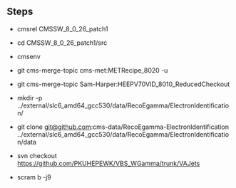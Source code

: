 Steps
------
- cmsrel CMSSW_8_0_26_patch1

- cd CMSSW_8_0_26_patch1/src
- cmsenv
- git cms-merge-topic cms-met:METRecipe_8020 -u
- git cms-merge-topic Sam-Harper:HEEPV70VID_8010_ReducedCheckout
- mkdir -p ../external/slc6_amd64_gcc530/data/RecoEgamma/ElectronIdentification/
- git clone git@github.com:cms-data/RecoEgamma-ElectronIdentification ../external/slc6_amd64_gcc530/data/RecoEgamma/ElectronIdentification/data
- svn checkout https://github.com/PKUHEPEWK/VBS_WGamma/trunk/VAJets
- scram b -j9

